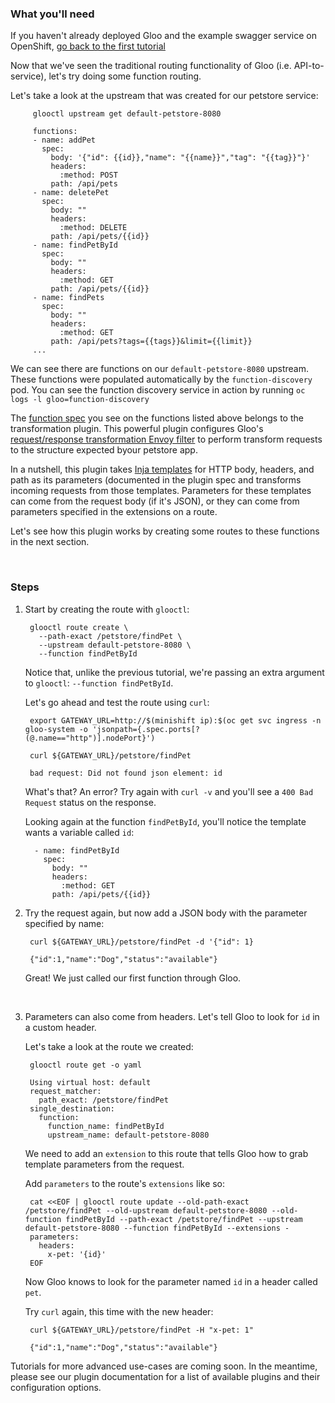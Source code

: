 ### What you'll need

If you haven't already deployed Gloo and the example swagger service on OpenShift, [go back to the first tutorial](1.md)

Now that we've seen the traditional routing functionality of Gloo (i.e. API-to-service), let's try doing some function routing.

Let's take a look at the upstream that was created for our petstore service:

         glooctl upstream get default-petstore-8080
         
         functions:
         - name: addPet
           spec:
             body: '{"id": {{id}},"name": "{{name}}","tag": "{{tag}}"}'
             headers:
               :method: POST
             path: /api/pets
         - name: deletePet
           spec:
             body: ""
             headers:
               :method: DELETE
             path: /api/pets/{{id}}
         - name: findPetById
           spec:
             body: ""
             headers:
               :method: GET
             path: /api/pets/{{id}}
         - name: findPets
           spec:
             body: ""
             headers:
               :method: GET
             path: /api/pets?tags={{tags}}&limit={{limit}}
         ...
         
We can see there are functions on our `default-petstore-8080` upstream. These functions were populated automatically by
the `function-discovery` pod. You can see the function discovery service in action by running `oc logs -l gloo=function-discovery`

The [function spec](../../v1/upstream.md#Function) you see on the functions listed above belongs to the transformation plugin<!--(TODO)-->. This powerful
plugin configures Gloo's [request/response transformation Envoy filter](https://github.com/solo-io/envoy-transformation)
to perform transform requests to the structure expected byour petstore app.

In a nutshell, this plugin takes [Inja templates](https://github.com/pantor/inja) for HTTP body, headers, and path as its parameters 
(documented in the plugin spec<!--(TODO)--> and transforms incoming requests from those templates. Parameters for these templates 
can come from the request body (if it's JSON), or they can come from parameters specified in the extensions on a route<!--(TODO)-->.

Let's see how this plugin works by creating some routes to these functions in the next section.


<br/>

### Steps

1. Start by creating the route with `glooctl`:

        glooctl route create \
          --path-exact /petstore/findPet \
          --upstream default-petstore-8080 \
          --function findPetById 

    Notice that, unlike the previous tutorial, we're passing an extra argument to `glooctl`: `--function findPetById`.

    Let's go ahead and test the route using `curl`:
    
        export GATEWAY_URL=http://$(minishift ip):$(oc get svc ingress -n gloo-system -o 'jsonpath={.spec.ports[?(@.name=="http")].nodePort}')

        curl ${GATEWAY_URL}/petstore/findPet

        bad request: Did not found json element: id
 
    What's that? An error? Try again with `curl -v` and you'll see a `400 Bad Request` status on the response.
    
    Looking again at the function `findPetById`, you'll notice the template wants a variable called `id`:
    
         - name: findPetById
           spec:
             body: ""
             headers:
               :method: GET
             path: /api/pets/{{id}}
             
1. Try the request again, but now add a JSON body with the parameter specified by name:

        curl ${GATEWAY_URL}/petstore/findPet -d '{"id": 1}
    
        {"id":1,"name":"Dog","status":"available"}

    Great! We just called our first function through Gloo. 
    
    <br/>

1. Parameters can also come from headers. Let's tell Gloo to look for `id` in a custom header.

    Let's take a look at the route we created:
        
        glooctl route get -o yaml

        Using virtual host: default
        request_matcher:
          path_exact: /petstore/findPet
        single_destination:
          function:
            function_name: findPetById
            upstream_name: default-petstore-8080

    We need to add an `extension` to this route that tells Gloo how to grab template parameters from the request.
    
    Add `parameters` to the route's `extensions` like so:
    
        cat <<EOF | glooctl route update --old-path-exact /petstore/findPet --old-upstream default-petstore-8080 --old-function findPetById --path-exact /petstore/findPet --upstream default-petstore-8080 --function findPetById --extensions -
        parameters:
          headers:
            x-pet: '{id}'
        EOF
                 
    Now Gloo knows to look for the parameter named `id` in a header called `pet`.
    
    Try `curl` again, this time with the new header:
    
        curl ${GATEWAY_URL}/petstore/findPet -H "x-pet: 1"
    
        {"id":1,"name":"Dog","status":"available"}
    

Tutorials for more advanced use-cases are coming soon. In the meantime, please see our plugin documentation<!--(TODO)-->
for a list of available plugins and their configuration options.